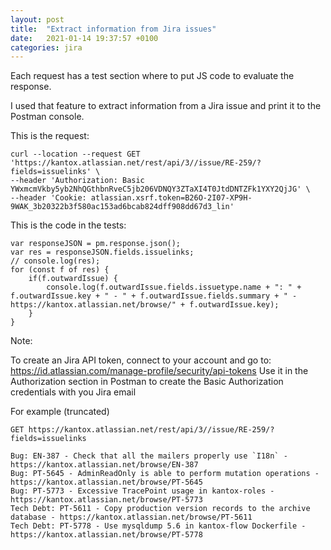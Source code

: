 ```yaml
---
layout: post
title:  "Extract information from Jira issues"
date:   2021-01-14 19:37:57 +0100
categories: jira
---
```


Each request has a test section where to put JS code to evaluate the response.

I used that feature to extract information from a Jira issue and print it to the Postman console.

This is the request:

    curl --location --request GET 'https://kantox.atlassian.net/rest/api/3//issue/RE-259/?fields=issuelinks' \
    --header 'Authorization: Basic YWxmcmVkby5yb2NhQGthbnRveC5jb206VDNQY3ZTaXI4T0JtdDNTZFk1YXY2QjJG' \
    --header 'Cookie: atlassian.xsrf.token=B26O-2I07-XP9H-9WAK_3b20322b3f580ac153ad6bcab824dff908dd67d3_lin'

This is the code in the tests:

    var responseJSON = pm.response.json();
    var res = responseJSON.fields.issuelinks;
    // console.log(res);
    for (const f of res) {
        if(f.outwardIssue) {
            console.log(f.outwardIssue.fields.issuetype.name + ": " + f.outwardIssue.key + " - " + f.outwardIssue.fields.summary + " - https://kantox.atlassian.net/browse/" + f.outwardIssue.key);
        }
    }

Note:

To create an Jira API token, connect to your account and go to: https://id.atlassian.com/manage-profile/security/api-tokens
Use it in the Authorization section in Postman to create the Basic Authorization credentials with you Jira email

For example (truncated)

    GET https://kantox.atlassian.net/rest/api/3//issue/RE-259/?fields=issuelinks

    Bug: EN-387 - Check that all the mailers properly use `I18n` - https://kantox.atlassian.net/browse/EN-387
    Bug: PT-5645 - AdminReadOnly is able to perform mutation operations - https://kantox.atlassian.net/browse/PT-5645
    Bug: PT-5773 - Excessive TracePoint usage in kantox-roles - https://kantox.atlassian.net/browse/PT-5773
    Tech Debt: PT-5611 - Copy production version records to the archive database - https://kantox.atlassian.net/browse/PT-5611
    Tech Debt: PT-5778 - Use mysqldump 5.6 in kantox-flow Dockerfile - https://kantox.atlassian.net/browse/PT-5778
